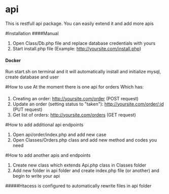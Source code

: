 # api
This is restfull api package. You can easily extend it and add more apis

#Installation
####Manual
1. Open Class/Db.php file and replace database credentials with yours
2. Start install.php file (Example: http://yoursite.com/install.php)
#### Docker
Run start.sh on terminal and it will automatically install and initialize mysql, create database and user 

#How to use
At the moment there is one api for orders Which has:
####
1. Creating an order: http://yoursite.com/order (POST request)
2. Update an order (setting status to "taken"): http://yoursite.com/order/:id (PUT request)
2. Get list of orders: http://yoursite.com/orders (GET request)

#How to add additional api endpoints
1. Open api/order/index.php and add new case
2. Open Classes/Orders.php class and add new method and codes you need

#How to add another apis and endpoints
1. Create new class which extends Api.php class in Classes folder
2. Add new folder in api folder and create index.php file (or another) and begin to write your api

#####Htacess is configured to automatically rewrite files in api folder